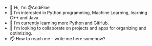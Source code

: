 - 👋 Hi, I’m @AndiFloe
- 👀 I’m interested in Python programming, Machine Learning, learning C++ and Java.
- 🌱 I’m currently learning more Python and GitHub.
- 💞️ I’m looking to collaborate on projects and apps for organizing and optimizing.
- 📫 How to reach me - write me here somehow?

<!---
AndiFloe/AndiFloe is a ✨ special ✨ repository because its `README.md` (this file) appears on your GitHub profile.
You can click the Preview link to take a look at your changes.
--->
